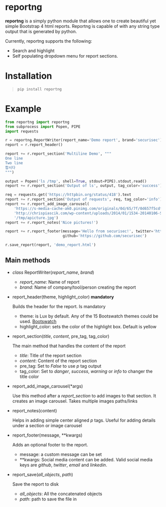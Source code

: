 # reportng
**reportng** is a simply python module that allows one to create beautiful yet simple Bootstrap 4 html reports. Reportng is capable of with any string type output that is generated by python.

Currently, reportng supports the following:

- Search and highlight
- Self populating dropdown menu for report sections.

# Installation
> `pip install reportng`

# Example
```python
from reportng import reportng
from subprocess import Popen, PIPE
import requests

r = reportng.ReportWriter(report_name='Demo report', brand='securisec')
report = r.report_header()

report += r.report_section('Multiline Demo', """
One line
Two line
합시다
""")

output = Popen('ls /tmp', shell=True, stdout=PIPE).stdout.read()
report += r.report_section('Output of ls', output, tag_color='success')

req = requests.get('https://httpbin.org/status/418').text
report += r.report_section('Output of requests', req, tag_color='info')
report += r.report_add_image_carousel(
    'https://s-media-cache-ak0.pinimg.com/originals/0d/65/7f/0d657f5cdfea37f003afda6ae965e9fb.jpg',
    'http://chrispiascik.com/wp-content/uploads/2014/01/1534-20140106-SickPattern.jpg',
    '/tmp/apicture.jpg')
report += r.report_notes('Nice pictures!')

report += r.report_footer(message='Hello from securisec!', twitter='https://twitter.com/securisec',
                          github='https://github.com/securisec')

r.save_report(report, 'demo_report.html')
```

## Main methods
- *class* ReportWriter(*report_name*, *brand*)
    - *report_name*: Name of report
    - *brand*: Name of company/tool/person creating the report
- report_header(theme, highlight_color) **mandatory**

    Builds the header for the report. Is mandatory
    - theme: is Lux by default. Any of the 15 Bootswatch themes could be used. [Bootswatch](https://bootswatch.com/)
    - highlight_color: sets the color of the highlight box. Default is yellow
- report_section(*title*, *content*, pre_tag, tag_color)
    
    The main method that handles the content of the report
    - *title*: Title of the report section
    - *content*: Content of the report section
    - pre_tag: Set to _False_ to use _p_ tag output
    - tag_color: Set to _danger_, _success_, _warning_ or _info_ to changer the title color
- report_add_image_carousel(*args)
    
    Use this method after a _report_section_ to add images to that section. It creates an image carousel. Takes multiple images paths/links
- report_notes(content)

    Helps in adding simple center aligned _p_ tags. Useful for adding details under a section or image carousel
   
- report_footer(message, **kwargs)

    Adds an optional footer to the report.
    
    - message: a custom message can be set
    - **kwargs: Social media content can be added. Valid social media keys are _github_, _twitter_, _email_ and _linkedin_.
    
- report_save(*all_objects*, *path*)

    Save the report to disk
    
    - _all_objects_: All the concatenated objects
    - _path_: path to save the file in


